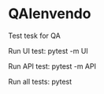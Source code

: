 # QAlenvendo
Test tesk for QA

Run UI test: pytest -m UI

Run API test: pytest -m API

Run all tests: pytest
